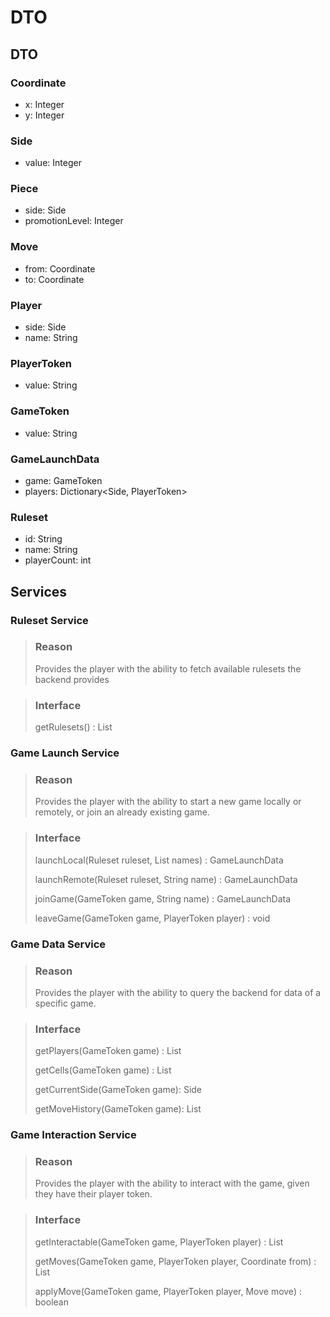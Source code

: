 # DTO


## DTO

### Coordinate
* x: Integer
* y: Integer

### Side
* value: Integer

### Piece
* side: Side
* promotionLevel: Integer

### Move
* from: Coordinate
* to: Coordinate

### Player
* side: Side
* name: String

### PlayerToken
* value: String

### GameToken
* value: String

### GameLaunchData
* game: GameToken
* players: Dictionary<Side, PlayerToken>

### Ruleset
* id: String
* name: String
* playerCount: int

## Services

### Ruleset Service

> ### Reason
> Provides the player with the ability to fetch available
> rulesets the backend provides

> ### Interface
> getRulesets() : List<Ruleset>
>


### Game Launch Service

> ### Reason
> Provides the player with the ability to start a new game
> locally or remotely, or join an already existing game.

> ### Interface
> launchLocal(Ruleset ruleset, List<String> names) : GameLaunchData
>
> launchRemote(Ruleset ruleset, String name) : GameLaunchData
>
> joinGame(GameToken game, String name) : GameLaunchData
>
> leaveGame(GameToken game, PlayerToken player) : void
>

### Game Data Service

> ### Reason
> Provides the player with the ability to query the backend
> for data of a specific game.

> ### Interface
> getPlayers(GameToken game) : List<Player>
>
> getCells(GameToken game) : List<Cell>
>
> getCurrentSide(GameToken game): Side
>
> getMoveHistory(GameToken game): List<Move>
>


### Game Interaction Service

> ### Reason
> Provides the player with the ability to interact with the
> game, given they have their player token.

> ### Interface
> getInteractable(GameToken game, PlayerToken player) : List<Coordinate>
>
> getMoves(GameToken game, PlayerToken player, Coordinate from) : List<Move>
>
> applyMove(GameToken game, PlayerToken player, Move move) : boolean
>
